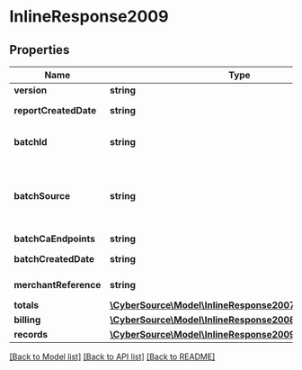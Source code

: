 # InlineResponse2009

## Properties
Name | Type | Description | Notes
------------ | ------------- | ------------- | -------------
**version** | **string** |  | [optional] 
**reportCreatedDate** | **string** | ISO-8601 format: yyyy-MM-ddTHH:mm:ssZ | [optional] 
**batchId** | **string** | Unique identification number assigned to the submitted request. | [optional] 
**batchSource** | **string** | Valid Values:   * SCHEDULER   * TOKEN_API   * CREDIT_CARD_FILE_UPLOAD   * AMEX_REGSITRY   * AMEX_REGISTRY_API   * AMEX_MAINTENANCE | [optional] 
**batchCaEndpoints** | **string** |  | [optional] 
**batchCreatedDate** | **string** | ISO-8601 format: yyyy-MM-ddTHH:mm:ssZ | [optional] 
**merchantReference** | **string** | Reference used by merchant to identify batch. | [optional] 
**totals** | [**\CyberSource\Model\InlineResponse2007EmbeddedTotals**](InlineResponse2007EmbeddedTotals.md) |  | [optional] 
**billing** | [**\CyberSource\Model\InlineResponse2008Billing**](InlineResponse2008Billing.md) |  | [optional] 
**records** | [**\CyberSource\Model\InlineResponse2009Records[]**](InlineResponse2009Records.md) |  | [optional] 

[[Back to Model list]](../README.md#documentation-for-models) [[Back to API list]](../README.md#documentation-for-api-endpoints) [[Back to README]](../README.md)


